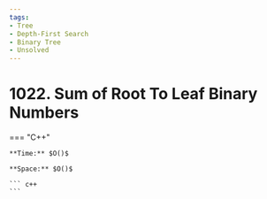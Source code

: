 ```yaml
---
tags:
- Tree
- Depth-First Search
- Binary Tree
- Unsolved
---
```



# 1022. Sum of Root To Leaf Binary Numbers

=== "C++"

    **Time:** $O()$

    **Space:** $O()$

    ``` c++
    ```